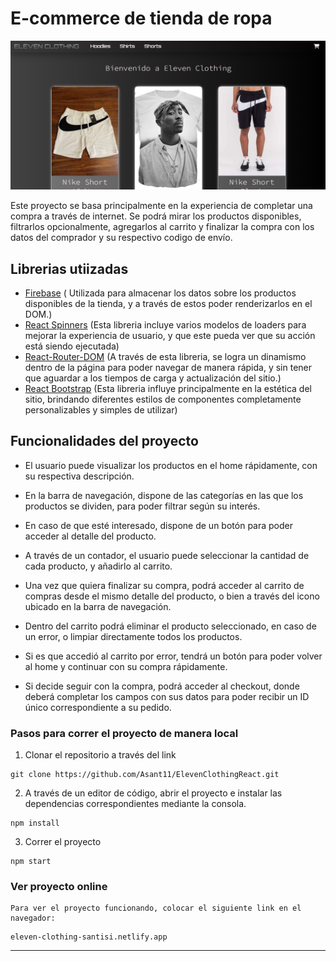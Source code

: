 # E-commerce de tienda de ropa

![](public/ElevenCaptura.png)

Este proyecto se basa principalmente en la experiencia de completar una compra a través de internet. Se podrá mirar los productos disponibles, filtrarlos opcionalmente, agregarlos al carrito y finalizar la compra con los datos del comprador y su respectivo codigo de envío.

## Librerias utiizadas

- [Firebase](https://firebase.google.com/)
    ( Utilizada para almacenar los datos sobre los productos disponibles de la tienda, y a través de estos poder renderizarlos en el DOM.)
- [React Spinners](https://www.npmjs.com/package/react-spinners) (Esta libreria incluye varios modelos de loaders para mejorar la experiencia de usuario, y que este pueda ver que su acción está siendo ejecutada)
- [React-Router-DOM](https://reactrouter.com/en/main) (A través de esta libreria, se logra un dinamismo dentro de la página para poder navegar de manera rápida, y sin tener que aguardar a los tiempos de carga y actualización del sitio.)
- [React Bootstrap](https://react-bootstrap.github.io/) (Esta libreria influye principalmente en la estética del sitio, brindando diferentes estilos de componentes completamente personalizables y simples de utilizar)

## Funcionalidades del proyecto

- El usuario puede visualizar los productos en el home rápidamente, con su respectiva descripción.

- En la barra de navegación, dispone de las categorías en las que los productos se dividen, para poder filtrar según su interés.

- En caso de que esté interesado, dispone de un botón para poder acceder al detalle del producto.

- A través de un contador, el usuario puede seleccionar la cantidad de cada producto, y añadirlo al carrito.

- Una vez que quiera finalizar su compra, podrá acceder al carrito de compras desde el mismo detalle del producto, o bien a través del icono ubicado en la barra de navegación.

- Dentro del carrito podrá eliminar el producto seleccionado, en caso de un error, o limpiar directamente todos los productos.

- Si es que accedió al carrito por error, tendrá un botón para poder volver al home y continuar con su compra rápidamente.

- Si decide seguir con la compra, podrá acceder al checkout, donde deberá completar los campos con sus datos para poder recibir un ID único correspondiente a su pedido.



### Pasos para correr el proyecto de manera local

1. Clonar el repositorio a través del link

```
git clone https://github.com/Asant11/ElevenClothingReact.git
```

2. A través de un editor de código, abrir el proyecto e instalar las dependencias correspondientes mediante la consola.

```
npm install
```
3. Correr el proyecto

```
npm start
```

### Ver proyecto online

    Para ver el proyecto funcionando, colocar el siguiente link en el navegador:

```
eleven-clothing-santisi.netlify.app
```
---



